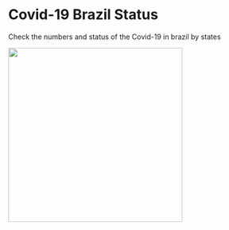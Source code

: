 # Covid-19 Brazil Status

Check the numbers and status of the Covid-19 in brazil by states

<img width="350" alt="" src="https://i.imgur.com/cy39TlN.png">

